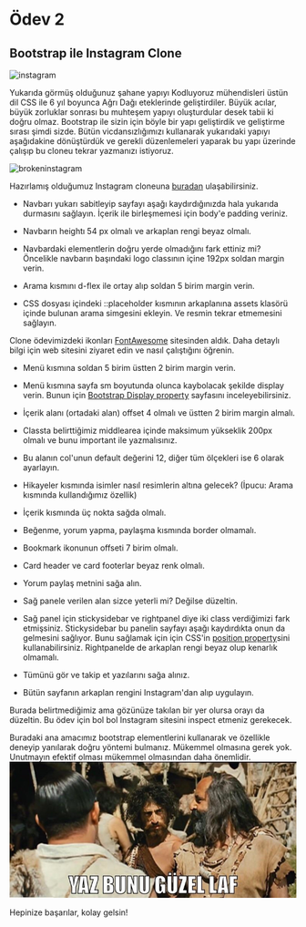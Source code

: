 # Ödev 2

## Bootstrap ile Instagram Clone

![instagram](figures/instagram.gif)

Yukarıda görmüş olduğunuz şahane yapıyı Kodluyoruz mühendisleri üstün dil CSS ile 6 yıl boyunca Ağrı Dağı eteklerinde geliştirdiler. Büyük acılar, büyük zorluklar sonrası bu muhteşem yapıyı oluşturdular desek tabii ki doğru olmaz.
Bootstrap ile sizin için böyle bir yapı geliştirdik ve geliştirme sırası şimdi sizde. Bütün vicdansızlığımızı kullanarak yukarıdaki yapıyı aşağıdakine dönüştürdük ve gerekli düzenlemeleri yaparak bu yapı üzerinde çalışıp bu cloneu tekrar yazmanızı istiyoruz.

![brokeninstagram](figures/instagrambroken.gif)

Hazırlamış olduğumuz Instagram cloneuna [buradan](instagramclone/) ulaşabilirsiniz.

- Navbarı yukarı sabitleyip sayfayı aşağı kaydırdığınızda hala yukarıda durmasını sağlayın. İçerik ile birleşmemesi için body'e padding veriniz.

- Navbarın heightı 54 px olmalı ve arkaplan rengi beyaz olmalı.

- Navbardaki elementlerin doğru yerde olmadığını fark ettiniz mi? Öncelikle navbarın başındaki logo classının içine 192px soldan margin verin.

- Arama kısmını d-flex ile ortay alıp soldan 5 birim margin verin.

- CSS dosyası içindeki ::placeholder kısmının arkaplanına assets klasörü içinde bulunan arama simgesini ekleyin. Ve resmin tekrar etmemesini sağlayın.

Clone ödevimizdeki ikonları [FontAwesome](https://fontawesome.com/) sitesinden aldık. Daha detaylı bilgi için web sitesini ziyaret edin ve nasıl çalıştığını öğrenin.

- Menü kısmına soldan 5 birim üstten 2 birim margin verin.

- Menü kısmına sayfa sm boyutunda olunca kaybolacak şekilde display verin. Bunun için [Bootstrap Display property](https://getbootstrap.com/docs/4.5/utilities/display/) sayfasını inceleyebilirsiniz.

- İçerik alanı (ortadaki alan) offset 4 olmalı ve üstten 2 birim margin almalı.

- Classta belirttiğimiz middlearea içinde maksimum yükseklik 200px olmalı ve bunu important ile yazmalısınız.

- Bu alanın col'unun default değerini 12, diğer tüm ölçekleri ise 6 olarak ayarlayın.

- Hikayeler kısmında isimler nasıl resimlerin altına gelecek? (İpucu: Arama kısmında kullandığımız özellik)

- İçerik kısmında üç nokta sağda olmalı.

- Beğenme, yorum yapma, paylaşma kısmında border olmamalı.

- Bookmark ikonunun offseti 7 birim olmalı.

- Card header ve card footerlar beyaz renk olmalı.

- Yorum paylaş metnini sağa alın.

- Sağ panele verilen alan sizce yeterli mi? Değilse düzeltin.

- Sağ panel için stickysidebar ve rightpanel diye iki class verdiğimizi fark etmişsiniz. Stickysidebar bu panelin sayfayı aşağı kaydırdıkta onun da gelmesini sağlıyor. Bunu sağlamak için için CSS'in [position property](https://www.w3schools.com/css/css_positioning.asp)sini kullanabilirsiniz. Rightpanelde de arkaplan rengi beyaz olup kenarlık olmamalı.

- Tümünü gör ve takip et yazılarını sağa alınız.

- Bütün sayfanın arkaplan rengini Instagram'dan alıp uygulayın.

Burada belirtmediğimiz ama gözünüze takılan bir yer olursa orayı da düzeltin. Bu ödev için bol bol Instagram sitesini inspect etmeniz gerekecek.

Buradaki ana amacımız bootstrap elementlerini kullanarak ve özellikle deneyip yanılarak doğru yöntemi bulmanız. Mükemmel olmasına gerek yok.
Unutmayın efektif olması mükemmel olmasından daha önemlidir. ![arog](figures/arog.jpg)

Hepinize başarılar, kolay gelsin!


